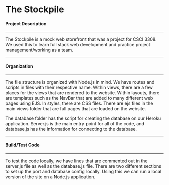# The Stockpile

#### Project Description
***
The Stockpile is a mock web storefront that was a project for CSCI 3308. We used this to learn full stack web development and practice project management/working as a team.
***
#### Organization
***
The file structure is organized with Node.js in mind.  We have routes and scripts in files with their respective name.  Within views, there are a few places for the views that are rendered to the website.  Within layouts, there are templates such as the NavBar that are added to many different web pages using EJS.  In styles, there are CSS files.  There are ejs files in the main views folder that are full pages that are loaded on the website.

The database folder has the script for creating the database on our Heroku application.  Server.js is the main entry point for all of the code, and database.js has the information for connecting to the database.
***
#### Build/Test Code
***
To test the code locally, we have lines that are commented out in the server.js file as well as the database.js file.  There are two different sections to set up the port and database config locally.  Using this we can run a local version of the site on a Node.js application.

